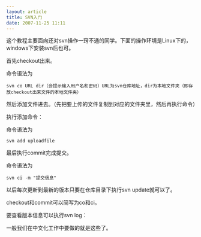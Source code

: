 ```yaml
--- 
layout: article
title: SVN入门
date: 2007-11-25 11:11
---
```

这个教程主要面向还对svn操作一窍不通的同学。下面的操作环境是Linux下的，windows下安装svn后也可。

首先checkout出来。

命令语法为

    svn co URL dir（会提示输入用户名和密码）URL为svn仓库地址，dir为本地文件夹（即存放checkout出来文件的本地文件夹）
    
然后添加文件进去。（先把要上传的文件复制到对应的文件夹里，然后再执行命令）

执行添加命令：

命令语法为

    svn add uploadfile

最后执行commit完成提交。

命令语法为

    svn ci -m "提交信息"

以后每次更新到最新的版本只要在仓库目录下执行svn update就可以了。

checkout和commit可以简写为co和ci。

要查看版本信息可以执行svn log：

一般我们在中文化工作中要做的就是这些了。
